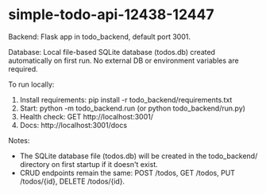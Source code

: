 # simple-todo-api-12438-12447

Backend: Flask app in todo_backend, default port 3001.

Database: Local file-based SQLite database (todos.db) created automatically on first run. No external DB or environment variables are required.

To run locally:
1) Install requirements: pip install -r todo_backend/requirements.txt
2) Start: python -m todo_backend.run (or python todo_backend/run.py)
3) Health check: GET http://localhost:3001/
4) Docs: http://localhost:3001/docs

Notes:
- The SQLite database file (todos.db) will be created in the todo_backend/ directory on first startup if it doesn't exist.
- CRUD endpoints remain the same: POST /todos, GET /todos, PUT /todos/{id}, DELETE /todos/{id}.